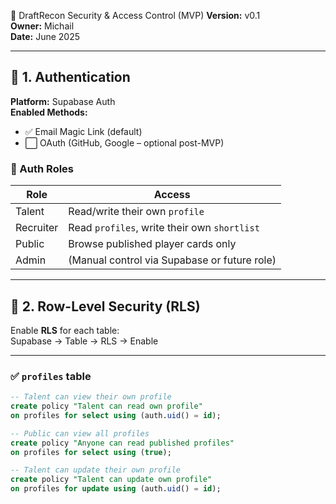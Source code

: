 🔐 DraftRecon Security & Access Control (MVP)
**Version:** v0.1  
**Owner:** Michail  
**Date:** June 2025  

---

## 🔹 1. Authentication

**Platform:** Supabase Auth  
**Enabled Methods:**
- ✅ Email Magic Link (default)
- ⬜ OAuth (GitHub, Google – optional post-MVP)

### 🔑 Auth Roles

| Role      | Access                                      |
|-----------|---------------------------------------------|
| Talent    | Read/write their own `profile`              |
| Recruiter | Read `profiles`, write their own `shortlist`|
| Public    | Browse published player cards only          |
| Admin     | (Manual control via Supabase or future role)

---

## 🔹 2. Row-Level Security (RLS)

Enable **RLS** for each table:  
Supabase → Table → RLS → Enable

---

### ✅ `profiles` table

```sql
-- Talent can view their own profile
create policy "Talent can read own profile"
on profiles for select using (auth.uid() = id);

-- Public can view all profiles
create policy "Anyone can read published profiles"
on profiles for select using (true);

-- Talent can update their own profile
create policy "Talent can update own profile"
on profiles for update using (auth.uid() = id);
